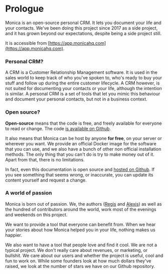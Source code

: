 # Prologue

Monica is an open-source personal CRM. It lets you document your life and your contacts. We've been doing this project since 2017 as a side project, and it has grown beyond our expectations, despite being a side project still.

It is accessible from [https://app.monicahq.com](https://app.monicahq.com).

### Personal CRM?

A CRM is a Customer Relationship Management software. It is used in the sales world to keep track of who you've spoken to, who's ready to buy your stuff and follow up during the entire customer lifecycle. A CRM however, is not suited for documenting your contacts or your life, although the intention is similar. A personal CRM is a set of tools that let you mimic this behaviour and document your personal contacts, but not in a business context.

### **Open source?**

**Open-source** means that the code is free, and freely available for everyone to read or change. The code [is available on Github](https://github.com/monicahq/chandler).

It also means that Monica can be host by anyone **for free**, on your server or wherever you want. We provide an official Docker image for the software that you can use, and we also have a bunch of other non official installation methods. The only thing that you can't do is try to make money out of it. Apart from that, there is no limitations.&#x20;

In fact, even this documentation is open source and [hosted on Github](https://github.com/monicahq/docs-gitbook). If you see something that seems wrong, or inaccurate, you can update its content yourself and request a change.

### A world of passion

Monica is born out of passion. We, the authors ([Regis](https://twitter.com/maazarin) and [Alexis](https://twitter.com/asbin)) as well as the hundred of contributors around the world, work most of the evenings and weekends on this project.

We want to provide a tool that everyone can benefit from. When we hear your stories about how Monica helped you in your life, nothing makes us happier.

We also want to have a tool that people love and find it cool. We are not a typical project. We don't really care about revenues, or marketing, or bullshit. We care about our users and whether the project is useful, cool and fun to work on. While some founders look at how much dollars they've raised, we look at the number of stars we have on our Github repository.
